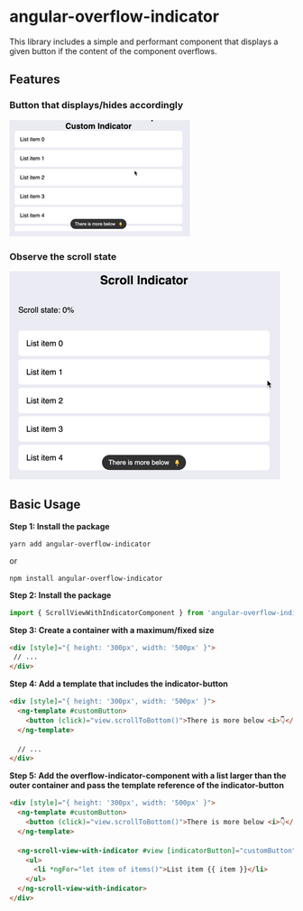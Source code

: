 # angular-overflow-indicator

This library includes a simple and performant component that displays a given button if the content of the component overflows.

## Features

### Button that displays/hides accordingly

![Overflow indicator example](./example-overflow-indicator.gif)

### Observe the scroll state

![Overflow indicator example](./example-scroll-state.gif)


## Basic Usage

**Step 1: Install the package**

```console
yarn add angular-overflow-indicator
```
or
```console
npm install angular-overflow-indicator
```

**Step 2: Install the package**

```ts
import { ScrollViewWithIndicatorComponent } from 'angular-overflow-indicator';
```

**Step 3: Create a container with a maximum/fixed size**

```html
<div [style]="{ height: '300px', width: '500px' }">
 // ...
</div>
```

**Step 4: Add a template that includes the indicator-button**

```html
<div [style]="{ height: '300px', width: '500px' }">
  <ng-template #customButton>
    <button (click)="view.scrollToBottom()">There is more below <i>👇</i></button>
  </ng-template>
  
  // ...
</div>
```

**Step 5: Add the overflow-indicator-component with a list larger than the outer container and pass the template reference of the indicator-button**

```html
<div [style]="{ height: '300px', width: '500px' }">
  <ng-template #customButton>
    <button (click)="view.scrollToBottom()">There is more below <i>👇</i></button>
  </ng-template>

  <ng-scroll-view-with-indicator #view [indicatorButton]="customButton">
    <ul>
      <li *ngFor="let item of items()">List item {{ item }}</li>
    </ul>
  </ng-scroll-view-with-indicator>
</div>
```


